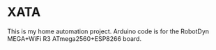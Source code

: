 # XATA
This is my home automation project. Arduino code is for the RobotDyn MEGA+WiFi R3 ATmega2560+ESP8266 board.
